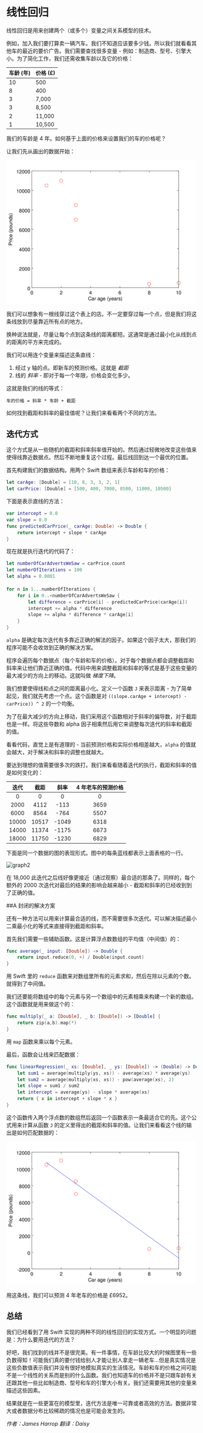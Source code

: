 # 线性回归

线性回归是用来创建两个（或多个）变量之间关系模型的技术。

例如，加入我们要打算卖一辆汽车。我们不知道应该要多少钱。所以我们就看看其他车的最近的要价广告。我们需要查找很多变量 - 例如：制造商、型号、引擎大小。为了简化工作，我们还需收集车龄以及它的价格：

车龄 (年)| 价格 (£)
--------------|-------------
10 | 500
8 | 400
3 | 7,000
3 | 8,500
2 | 11,000
1 | 10,500

我们的车龄是 4 年。如何基于上面的价格来设置我们的车的价格呢？

让我们先从画出的数据开始：

![graph1](Images/graph1.png)

我们可以想象有一根线穿过这个表上的店。不一定要穿过每一个点，但是我们将这条线放到尽量靠近所有点的地方。

换种说法就是，尽量让每个点到这条线的距离都短。这通常是通过最小化从线到点的距离的平方来完成的。

我们可以用连个变量来描述这条直线：

1. 经过 y 轴的点。即新车的预测价格。这就是 *截距*
2. 线的 *斜率* - 即对于每一个年限，价格会变化多少。

这就是我们的线的等式：

`车的价格 = 斜率 * 车龄 + 截距`

如何找到截距和斜率的最佳值呢？让我们来看看两个不同的方法。

## 迭代方式
这个方式是从一些随机的截距和斜率斜率值开始的。然后通过轻微地改变这些值来使得线靠近数据点。然后不断地重复这个过程。最后线回到达一个最优的位置。

首先构建我们的数据结构。用两个 Swift 数组来表示车龄和车的价格：

```swift
let carAge: [Double] = [10, 8, 3, 3, 2, 1]
let carPrice: [Double] = [500, 400, 7000, 8500, 11000, 10500]
```

下面是表示直线的方法：

```swift
var intercept = 0.0
var slope = 0.0
func predictedCarPrice(_ carAge: Double) -> Double {
    return intercept + slope * carAge
}

```
现在就是执行迭代的代码了：

```swift
let numberOfCarAdvertsWeSaw = carPrice.count
let numberOfIterations = 100
let alpha = 0.0001

for n in 1...numberOfIterations {
    for i in 0..<numberOfCarAdvertsWeSaw {
        let difference = carPrice[i] - predictedCarPrice(carAge[i])
        intercept += alpha * difference
        slope += alpha * difference * carAge[i]
    }
}
```

```alpha``` 是确定每次迭代有多靠近正确的解法的因子。如果这个因子太大，那我们的程序可能不会收敛到正确的解决方案。

程序会遍历每个数据点（每个车龄和车的价格）。对于每个数据点都会调整截距和斜率来让他们靠近正确的值。代码中用来调整截距和斜率的等式是基于这些变量的最大减少的方向上的移动。这就叫做 *梯度下降*。

我们想要使得线和点之间的距离最小化。定义一个函数 `J` 来表示距离 - 为了简单起见，我们就先考虑一个点。这个函数是对 `((slope.carAge + intercept) - carPrice)) ^ 2` 的一个均衡。

为了在最大减少的方向上移动，我们采用这个函数相对于斜率的偏导数，对于截距也是一样。将这些导数和 alpha 因子相乘然后用它来调整每次迭代的斜率和截距的值。

看看代码，直觉上是有道理的 - 当前预测价格和实际价格相差越大，```alpha``` 的值就会越大，对于解决和斜率的调整也就越大。

要达到理想的值需要很多次的跌打。我们来看看随着迭代的执行，截距和斜率的值是如何变化的：

迭代 | 截距 | 斜率 | 4 年老车的预测价格
:---------:|:---------:|:-----:|:------------------------:
0 | 0 | 0 | 0
2000 | 4112 | -113 | 3659 
6000 | 8564 | -764 | 5507 
10000 | 10517 | -1049 | 6318 
14000 | 11374 | -1175 | 6673 
18000 | 11750 | -1230 | 6829 

下面是同一个数据的图的表现形式。图中的每条蓝线都表示上面表格的一行。

![graph2](Images/graph2.png)

在 18,000 此迭代之后线好像更接近（通过观察）最合适的那条了。同样的，每个额外的 2000 次迭代对最后的结果的影响会越来越小 - 截距和斜率的已经收到到了正确的值。

##A 封闭的解决方案
 
还有一种方法可以用来计算最合适的线，而不需要很多次迭代。可以解决描述最小二乘最小化的等式来直接得到截距和斜率。

首先我们需要一些辅助函数。这是计算浮点数数组的平均值（中间值）的：

```swift
func average(_ input: [Double]) -> Double {
    return input.reduce(0, +) / Double(input.count)
}
```
用 Swift 里的 ```reduce``` 函数来对数组里所有的元素求和，然后在除以元素的个数。就得到了中间值。

我们还要能将数组中的每个元素与另一个数组中的元素相乘来构建一个新的数组。这个函数就是用来做这个的：

```swift
func multiply(_ a: [Double], _ b: [Double]) -> [Double] {
    return zip(a,b).map(*)
}
```

用 ```map``` 函数来乘以每个元素。

最后，函数会让线来匹配数据：

```swift
func linearRegression(_ xs: [Double], _ ys: [Double]) -> (Double) -> Double {
    let sum1 = average(multiply(ys, xs)) - average(xs) * average(ys)
    let sum2 = average(multiply(xs, xs)) - pow(average(xs), 2)
    let slope = sum1 / sum2
    let intercept = average(ys) - slope * average(xs)
    return { x in intercept + slope * x }
}
```
这个函数传入两个浮点数的数组然后返回一个函数表示一条最适合它的先。这个公式用来计算从函数 `J` 的定义里得出的截距和斜率的值。让我们来看看这个线的输出是如何匹配数据的：

![graph3](Images/graph3.png)

用这条线，我们可以预测 4 年老车的价格是 £6952。


## 总结
我们已经看到了用 Swift 实现的两种不同的线性回归的实现方式。一个明显的问题是：为什么要用迭代的方法？

好吧，我们找到的线并不是很完美。有一件事情，在车龄比较大的时候图里有一些负数得知！可能我们真的要付钱给别人才能让别人拿走一辆老车...但是真实情况是这些负数值表示我们并没有很好地模拟真实的生活情况。车龄和车的价格之间可能不是一个线性的关系而是别的什么函数。我们也知道车的价格并不是只跟车龄有关还跟其他一些比如制造商、型号和车的引擎大小有关。我们还需要用其他的变量来描述这些因素。

结果就是在一些更富在的模型里，迭代方法是唯一可靠或者高效的方法。数据非常大或者数据分布比较稀疏的情况也是可能会发生的。

*作者：James Harrop 翻译：Daisy*


